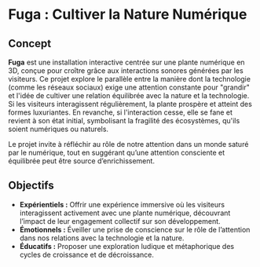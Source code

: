 # **Fuga** : Cultiver la Nature Numérique  

## **Concept**  
**Fuga** est une installation interactive centrée sur une plante numérique en 3D, conçue pour croître grâce aux interactions sonores générées par les visiteurs. Ce projet explore le parallèle entre la manière dont la technologie (comme les réseaux sociaux) exige une attention constante pour "grandir" et l'idée de cultiver une relation équilibrée avec la nature et la technologie. Si les visiteurs interagissent régulièrement, la plante prospère et atteint des formes luxuriantes. En revanche, si l'interaction cesse, elle se fane et revient à son état initial, symbolisant la fragilité des écosystèmes, qu'ils soient numériques ou naturels.

Le projet invite à réfléchir au rôle de notre attention dans un monde saturé par le numérique, tout en suggérant qu’une attention consciente et équilibrée peut être source d’enrichissement.


## **Objectifs**
- **Expérientiels :** Offrir une expérience immersive où les visiteurs interagissent activement avec une plante numérique, découvrant l’impact de leur engagement collectif sur son développement.  
- **Émotionnels :** Éveiller une prise de conscience sur le rôle de l’attention dans nos relations avec la technologie et la nature.  
- **Éducatifs :** Proposer une exploration ludique et métaphorique des cycles de croissance et de décroissance.  
